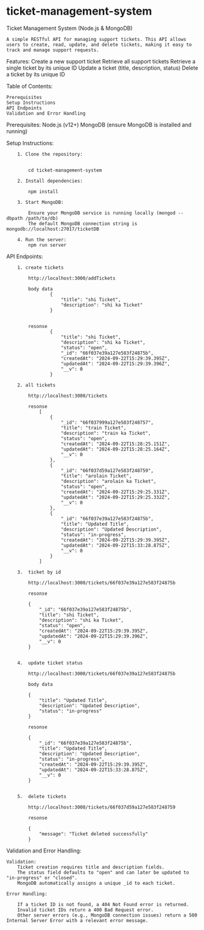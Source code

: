# ticket-management-system

Ticket Management System (Node.js & MongoDB)

    A simple RESTful API for managing support tickets. This API allows users to create, read, update, and delete tickets, making it easy to track and manage support requests.

Features:
    Create a new support ticket
    Retrieve all support tickets
    Retrieve a single ticket by its unique ID
    Update a ticket (title, description, status)
    Delete a ticket by its unique ID



Table of Contents:

    Prerequisites
    Setup Instructions
    API Endpoints
    Validation and Error Handling





Prerequisites:
    Node.js (v12+)
    MongoDB (ensure MongoDB is installed and running)




Setup Instructions:

        1. Clone the repository:


            cd ticket-management-system

        2. Install dependencies:

            npm install

        3. Start MongoDB:

            Ensure your MongoDB service is running locally (mongod --dbpath /path/to/db)
            The default MongoDB connection string is mongodb://localhost:27017/ticketDB

        4. Run the server:
            npm run server


API Endpoints:


        1. create tickets

            http://localhost:3000/addTickets

            body data 
                    {
                        "title": "shi Ticket",
                        "description": "shi ka Ticket"
                    }


            resonse 
                    {
                        "title": "shi Ticket",
                        "description": "shi ka Ticket",
                        "status": "open",
                        "_id": "66f037e39a127e583f24875b",
                        "createdAt": "2024-09-22T15:29:39.395Z",
                        "updatedAt": "2024-09-22T15:29:39.396Z",
                        "__v": 0
                    }

        2. all tickets

            http://localhost:3000/tickets

            resonse
                [
                    {
                        "_id": "66f037999a127e583f248757",
                        "title": "train Ticket",
                        "description": "train ka Ticket",
                        "status": "open",
                        "createdAt": "2024-09-22T15:28:25.151Z",
                        "updatedAt": "2024-09-22T15:28:25.164Z",
                        "__v": 0
                    },
                    {
                        "_id": "66f037d59a127e583f248759",
                        "title": "arolain Ticket",
                        "description": "arolain ka Ticket",
                        "status": "open",
                        "createdAt": "2024-09-22T15:29:25.331Z",
                        "updatedAt": "2024-09-22T15:29:25.332Z",
                        "__v": 0
                    },
                    {
                        "_id": "66f037e39a127e583f24875b",
                        "title": "Updated Title",
                        "description": "Updated Description",
                        "status": "in-progress",
                        "createdAt": "2024-09-22T15:29:39.395Z",
                        "updatedAt": "2024-09-22T15:33:28.875Z",
                        "__v": 0
                    }
                ]

        3.  ticket by id

            http://localhost:3000/tickets/66f037e39a127e583f24875b

            resonse 

            {
                "_id": "66f037e39a127e583f24875b",
                "title": "shi Ticket",
                "description": "shi ka Ticket",
                "status": "open",
                "createdAt": "2024-09-22T15:29:39.395Z",
                "updatedAt": "2024-09-22T15:29:39.396Z",
                "__v": 0
            }

            
        4.  update ticket status

            http://localhost:3000/tickets/66f037e39a127e583f24875b

            body data 

            {
                "title": "Updated Title",
                "description": "Updated Description",
                "status": "in-progress"
            }

            resonse

            {
                "_id": "66f037e39a127e583f24875b",
                "title": "Updated Title",
                "description": "Updated Description",
                "status": "in-progress",
                "createdAt": "2024-09-22T15:29:39.395Z",
                "updatedAt": "2024-09-22T15:33:28.875Z",
                "__v": 0
            }


        5.  delete tickets

            http://localhost:3000/tickets/66f037d59a127e583f248759

            resonse 

            {
                "message": "Ticket deleted successfully"
            }


Validation and Error Handling:

    Validation:
        Ticket creation requires title and description fields.
        The status field defaults to "open" and can later be updated to "in-progress" or "closed".
        MongoDB automatically assigns a unique _id to each ticket.

    Error Handling:

        If a ticket ID is not found, a 404 Not Found error is returned.
        Invalid ticket IDs return a 400 Bad Request error.
        Other server errors (e.g., MongoDB connection issues) return a 500 Internal Server Error with a relevant error message. 
